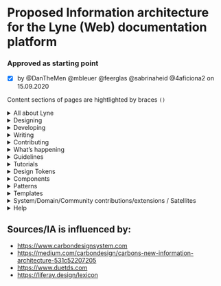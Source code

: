 # Proposed Information architecture for the Lyne (Web) documentation platform

### Approved as starting point
- [x] by @DanTheMen @mbleuer @feerglas @sabrinaheid @4aficiona2 on 15.09.2020

Content sections of pages are hightlighted by braces `()`

<details>
  <summary>All about Lyne</summary>
  
  * What is Lyne?
  * Why Lyne?
    * (What it solves, What I gain from it, Management summary)
  * How we work
  * Principles
  * Common language/vocabulary/dictionary
  * Gallery / Implementations/Examples based on Lyne
</details>
<details>
  <summary>Designing</summary>
  
  * Get started
  * Design kits
</details>
<details>
  <summary>Developing</summary>
  
  * Get started
  * Resources
</details>
<details>
  <summary>Writing</summary>
  
  * Get started
</details>
<details>
  <summary>Contributing</summary>
  
  * Overview
  * Bugs and requests
  * Documentation
  * Components
  * Icons
  * Pictograms
  * Design Tokens
  * Patterns
  * Other contributions
</details>
<details>
  <summary>What’s happening</summary>
  
  * Changelog
  * Status
    * (show progress, states: done, in progress, pending)
  * News & articles
  * Meetups
  * Roadmap
</details>
<details>
  <summary>Guidelines</summary>
  
  * Accessibility
  * Spacing
  * Typography
  * Motion
  * Illustration
  * Icon
  * Data visualization
  * Writing
  * Naming
  * Dev standards
  * ...
</details>
<details>
  <summary>Tutorials</summary>
  
  * Figma tutorial
  * Angular tutorial
  * Backend integration tutorial (AEM, Drupal)
  * ...
</details>
<details>
  <summary>Design Tokens</summary>
  
  * Color
  * Font
  * Font size
  * Space
  * Border radius
  * Box shadow
  * ...
</details>
<details>
  <summary>Components</summary>
  
  * ... list of all components
</details>
<details>
  <summary>Patterns</summary>
  
  * ... list of all patterns
</details>
<details>
  <summary>Templates</summary>
  
  * ... list of all templates
</details>
<details>
  <summary>System/Domain/Community contributions/extensions / Satellites</summary>
  
  * Overview
  * Components
  * Patterns
</details>
<details>
  <summary>Help</summary>
  
  * Status page
  * FAQs
  * Migration guide
  * Support
</details>




## Sources/IA is influenced by:
* https://www.carbondesignsystem.com
* https://medium.com/carbondesign/carbons-new-information-architecture-531c52207205
* https://www.duetds.com
* https://liferay.design/lexicon
